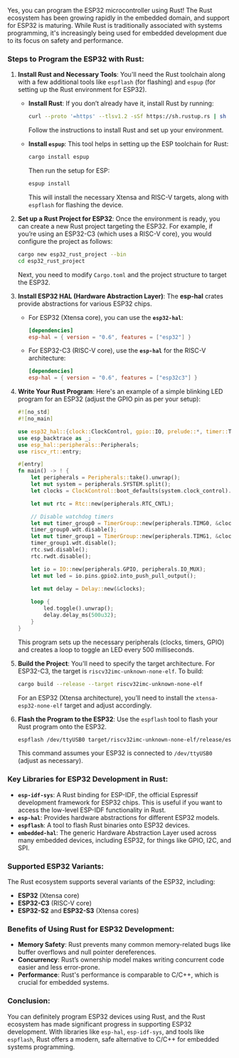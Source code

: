 Yes, you can program the ESP32 microcontroller using Rust! The Rust ecosystem has been growing rapidly in the embedded domain, and support for ESP32 is maturing. While Rust is traditionally associated with systems programming, it's increasingly being used for embedded development due to its focus on safety and performance.

### Steps to Program the ESP32 with Rust:

1. **Install Rust and Necessary Tools**:
   You'll need the Rust toolchain along with a few additional tools like `espflash` (for flashing) and `espup` (for setting up the Rust environment for ESP32).

   - **Install Rust**: If you don’t already have it, install Rust by running:
     ```bash
     curl --proto '=https' --tlsv1.2 -sSf https://sh.rustup.rs | sh
     ```
     Follow the instructions to install Rust and set up your environment.

   - **Install `espup`**: This tool helps in setting up the ESP toolchain for Rust:
     ```bash
     cargo install espup
     ```
     
     Then run the setup for ESP:
     ```bash
     espup install
     ```
     This will install the necessary Xtensa and RISC-V targets, along with `espflash` for flashing the device.

2. **Set up a Rust Project for ESP32**:
   Once the environment is ready, you can create a new Rust project targeting the ESP32. For example, if you’re using an ESP32-C3 (which uses a RISC-V core), you would configure the project as follows:

   ```bash
   cargo new esp32_rust_project --bin
   cd esp32_rust_project
   ```

   Next, you need to modify `Cargo.toml` and the project structure to target the ESP32.

3. **Install ESP32 HAL (Hardware Abstraction Layer)**:
   The **esp-hal** crates provide abstractions for various ESP32 chips.

   - For ESP32 (Xtensa core), you can use the **`esp32-hal`**:
     ```toml
     [dependencies]
     esp-hal = { version = "0.6", features = ["esp32"] }
     ```

   - For ESP32-C3 (RISC-V core), use the **`esp-hal`** for the RISC-V architecture:
     ```toml
     [dependencies]
     esp-hal = { version = "0.6", features = ["esp32c3"] }
     ```

4. **Write Your Rust Program**:
   Here's an example of a simple blinking LED program for an ESP32 (adjust the GPIO pin as per your setup):

   ```rust
   #![no_std]
   #![no_main]

   use esp32_hal::{clock::ClockControl, gpio::IO, prelude::*, timer::TimerGroup, Delay, Rtc};
   use esp_backtrace as _;
   use esp_hal::peripherals::Peripherals;
   use riscv_rt::entry;

   #[entry]
   fn main() -> ! {
       let peripherals = Peripherals::take().unwrap();
       let mut system = peripherals.SYSTEM.split();
       let clocks = ClockControl::boot_defaults(system.clock_control).freeze();

       let mut rtc = Rtc::new(peripherals.RTC_CNTL);

       // Disable watchdog timers
       let mut timer_group0 = TimerGroup::new(peripherals.TIMG0, &clocks);
       timer_group0.wdt.disable();
       let mut timer_group1 = TimerGroup::new(peripherals.TIMG1, &clocks);
       timer_group1.wdt.disable();
       rtc.swd.disable();
       rtc.rwdt.disable();

       let io = IO::new(peripherals.GPIO, peripherals.IO_MUX);
       let mut led = io.pins.gpio2.into_push_pull_output();

       let mut delay = Delay::new(&clocks);
       
       loop {
           led.toggle().unwrap();
           delay.delay_ms(500u32);
       }
   }
   ```

   This program sets up the necessary peripherals (clocks, timers, GPIO) and creates a loop to toggle an LED every 500 milliseconds.

5. **Build the Project**:
   You'll need to specify the target architecture. For ESP32-C3, the target is `riscv32imc-unknown-none-elf`. To build:

   ```bash
   cargo build --release --target riscv32imc-unknown-none-elf
   ```

   For an ESP32 (Xtensa architecture), you’ll need to install the `xtensa-esp32-none-elf` target and adjust accordingly.

6. **Flash the Program to the ESP32**:
   Use the `espflash` tool to flash your Rust program onto the ESP32.

   ```bash
   espflash /dev/ttyUSB0 target/riscv32imc-unknown-none-elf/release/esp32_rust_project
   ```

   This command assumes your ESP32 is connected to `/dev/ttyUSB0` (adjust as necessary).

### Key Libraries for ESP32 Development in Rust:

- **`esp-idf-sys`**: A Rust binding for ESP-IDF, the official Espressif development framework for ESP32 chips. This is useful if you want to access the low-level ESP-IDF functionality in Rust.
- **`esp-hal`**: Provides hardware abstractions for different ESP32 models.
- **`espflash`**: A tool to flash Rust binaries onto ESP32 devices.
- **`embedded-hal`**: The generic Hardware Abstraction Layer used across many embedded devices, including ESP32, for things like GPIO, I2C, and SPI.

### Supported ESP32 Variants:

The Rust ecosystem supports several variants of the ESP32, including:
- **ESP32** (Xtensa core)
- **ESP32-C3** (RISC-V core)
- **ESP32-S2** and **ESP32-S3** (Xtensa cores)

### Benefits of Using Rust for ESP32 Development:
- **Memory Safety**: Rust prevents many common memory-related bugs like buffer overflows and null pointer dereferences.
- **Concurrency**: Rust’s ownership model makes writing concurrent code easier and less error-prone.
- **Performance**: Rust's performance is comparable to C/C++, which is crucial for embedded systems.

### Conclusion:
You can definitely program ESP32 devices using Rust, and the Rust ecosystem has made significant progress in supporting ESP32 development. With libraries like `esp-hal`, `esp-idf-sys`, and tools like `espflash`, Rust offers a modern, safe alternative to C/C++ for embedded systems programming.

